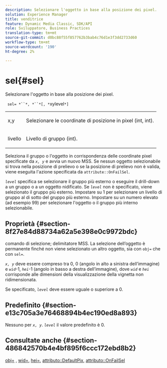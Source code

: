```yaml
---
description: Selezionare l'oggetto in base alla posizione dei pixel.
solution: Experience Manager
title: venditrice
feature: Dynamic Media Classic, SDK/API
role: Sviluppatore, Business Practices
translation-type: tm+mt
source-git-commit: d0bc88f55f857762b3bab4c76d1e3f3dd2733d60
workflow-type: tm+mt
source-wordcount: '190'
ht-degree: 2%

---
```



# sel{#sel}

Selezionare l&#39;oggetto in base alla posizione dei pixel.

` sel= *``*, *``*[, *`xylevel`*]`

<table id="simpletable_247FF35D791C43D3AB433B8CF49F8C91"> 
 <tr class="strow"> 
  <td class="stentry"> <p> <span class="varname"> x,y  </span> </p> </td> 
  <td class="stentry"> <p>Selezionare le coordinate di posizione in pixel (int, int). </p> </td> 
 </tr> 
 <tr class="strow"> 
  <td class="stentry"> <p> <span class="varname"> livello  </span> </p> </td> 
  <td class="stentry"> <p>Livello di gruppo (int). </p> </td> 
 </tr> 
</table>

Seleziona il gruppo o l&#39;oggetto in corrispondenza delle coordinate pixel specificate da *`x, y`* e avvia un nuovo MSS. Se nessun oggetto selezionabile si trova nella posizione di prelievo o se la posizione di prelievo non è valida, viene eseguita l&#39;azione specificata da `attribute::OnFailSel`.

*`level`* specifica se selezionare il gruppo più esterno o eseguire il drill-down a un gruppo o a un oggetto nidificato. Se *`level`* non è specificato, viene selezionato il gruppo più esterno. Impostare su 1 per selezionare un livello di gruppo al di sotto del gruppo più esterno. Impostare su un numero elevato (ad esempio 99) per selezionare l&#39;oggetto o il gruppo più interno selezionabile.

## Proprietà {#section-8f27e84d88734a62a5e398e0c9972bdc}

comando di selezione; delimitatore MSS. La selezione dell’oggetto è permanente finché non viene selezionato un altro oggetto, sia con `obj=` che con `sel=`.

*`x, y`* deve essere compreso tra 0, 0 (angolo in alto a sinistra dell’immagine) e  *`wid`*-1,  *`hei`*-1 (angolo in basso a destra dell’immagine), dove  *`wid`* e  *`hei`* corrisponde alle dimensioni della visualizzazione della vignetta non ridimensionata.

Se specificato, *`level`* deve essere uguale o superiore a 0.

## Predefinito {#section-e13c705a3e76468894b4ec190ed8a893}

Nessuno per *`x, y`*. *`level`* il valore predefinito è 0.

## Consultate anche {#section-486842570b4e4bf895f6ccc172ebd8b2}

[obj=](../../../../../ir-api/http-protocol/image-rendering-api-ref/c-ir-http-protocol-ref/c-ir-http-protocol-command-reference/r-ir-obj.md#reference-31e7dac7931b4e0eb3c7589f120a1e6a) ,  [wid=](../../../../../ir-api/http-protocol/image-rendering-api-ref/c-ir-http-protocol-ref/c-ir-http-protocol-command-reference/r-ir-wid.md#reference-b7e691b0624941168c94b2749ae233ec),  [hei=](../../../../../ir-api/http-protocol/image-rendering-api-ref/c-ir-http-protocol-ref/c-ir-http-protocol-command-reference/r-ir-hei.md#reference-1c08f60365a94417a39867c09cac5478),  [attributo::DefaultPix](../../../../../ir-api/material-cat/image-rendering-api-ref/c-ir-material-catalog/c-ir-attributes-reference/r-ir-defaultpix.md#reference-102c98f9b5d24d2aaaeb756653fb0e6f),  [attributo::OnFailSel](../../../../../ir-api/material-cat/image-rendering-api-ref/c-ir-material-catalog/c-ir-attributes-reference/r-ir-onfailsel.md#reference-f95e4a4a3c02412b87a2b0acca8a5513)
